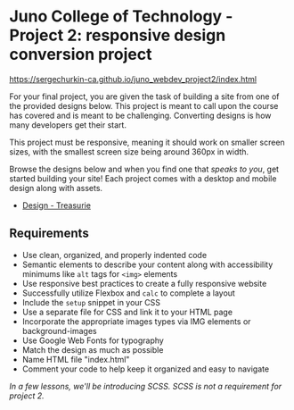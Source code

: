 # Juno College of Technology - Project 2: responsive design conversion project

https://sergechurkin-ca.github.io/juno_webdev_project2/index.html

For your final project, you are given the task of building a site from one of the provided designs below. This project is meant to call upon the course has covered and is meant to be challenging. Converting designs is how many developers get their start.

This project must be responsive, meaning it should work on smaller screen sizes, with the smallest screen size being around 360px in width.

Browse the designs below and when you find one that *speaks to you*, get started building your site! Each project comes with a desktop and mobile design along with assets.


* [Design - Treasurie](https://hychalknotes.s3.amazonaws.com/project-2-treasurie-folder--conEd.zip)


## Requirements
* Use clean, organized, and properly indented code
* Semantic elements to describe your content along with accessibility minimums like `alt` tags for `<img>` elements
* Use responsive best practices to create a fully responsive website
* Successfully utilize Flexbox and `calc` to complete a layout
* Include the `setup` snippet in your CSS
* Use a separate file for CSS and link it to your HTML page
* Incorporate the appropriate images types via IMG elements or background-images
* Use Google Web Fonts for typography
* Match the design as much as possible
* Name HTML file "index.html"
* Comment your code to help keep it organized and easy to navigate

_In a few lessons, we'll be introducing SCSS. SCSS is not a requirement for project 2._

